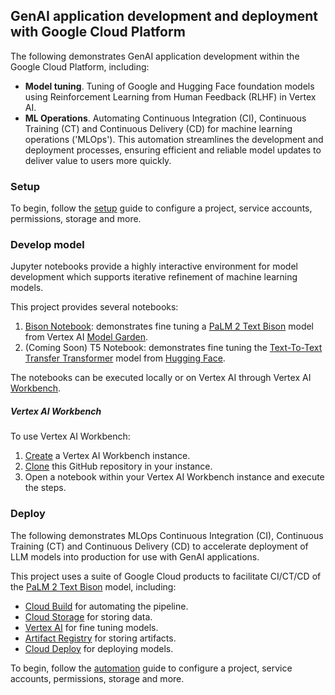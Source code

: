 ## GenAI application development and deployment with Google Cloud Platform

The following demonstrates GenAI application development within the Google Cloud Platform, including:

* **Model tuning**. Tuning of Google and Hugging Face foundation models using Reinforcement Learning from Human Feedback (RLHF) in Vertex AI.
* **ML Operations**. Automating Continuous Integration (CI), Continuous Training (CT) and Continuous Delivery (CD) for machine learning operations ('MLOps'). This automation streamlines the development and deployment processes, ensuring efficient and reliable model updates to deliver value to users more quickly.

### Setup

To begin, follow the [setup](/docs/SETUP.md) guide to configure a project, service accounts, permissions, storage and more.

### Develop model

Jupyter notebooks provide a highly interactive environment for model development which supports iterative refinement of machine learning models.

This project provides several notebooks:
1. [Bison Notebook](text-bison-notebook.ipynb): demonstrates fine tuning a [PaLM 2 Text Bison] model from Vertex AI [Model Garden].
2. (Coming Soon) T5 Notebook: demonstrates fine tuning the [Text-To-Text Transfer Transformer] model from [Hugging Face].

The notebooks can be executed locally or on Vertex AI through Vertex AI [Workbench].

##### Vertex AI Workbench

To use Vertex AI Workbench:

1. [Create][vertex-wb] a Vertex AI Workbench instance.
1. [Clone][vertex-wb-git] this GitHub repository in your instance. 
1. Open a notebook within your Vertex AI Workbench instance and execute the steps.

### Deploy

The following demonstrates MLOps Continuous Integration (CI), Continuous Training (CT) and Continuous Delivery (CD) to accelerate deployment of LLM models into production for use with GenAI applications.

This project uses a suite of Google Cloud products to facilitate CI/CT/CD of the [PaLM 2 Text Bison] model, including:

* [Cloud Build] for automating the pipeline.
* [Cloud Storage] for storing data.
* [Vertex AI] for fine tuning models.
* [Artifact Registry] for storing artifacts.
* [Cloud Deploy] for deploying models. 

To begin, follow the [automation](/docs/automation.md) guide to configure a project, service accounts, permissions, storage and more.

[Model Garden]: https://cloud.google.com/vertex-ai/docs/start/explore-models
[Workbench]: https://cloud.google.com/vertex-ai/docs/workbench/introduction
[Colab Enterprise]: https://cloud.google.com/vertex-ai/docs/colab/create-console-quickstart
[Hugging Face]: https://huggingface.co/
[Text-To-Text Transfer Transformer]: https://huggingface.co/google-t5/t5-small 
[vertex-wb]: https://cloud.google.com/vertex-ai/docs/workbench/instances/create#consol
[vertex-wb-git]: https://cloud.google.com/vertex-ai/docs/workbench/instances/save-to-github#clone-a-repo
[Vertex AI]: https://cloud.google.com/vertex-ai
[Artifact Registry]: https://cloud.google.com/artifact-registry
[Cloud Build]: https://cloud.google.com/build
[Cloud Deploy]: https://cloud.google.com/deploy
[Cloud Storage]: https://cloud.google.com/storage
[PaLM 2 Text Bison]: https://cloud.google.com/vertex-ai/docs/generative-ai/model-reference/text
[GitHub Actions]: https://docs.github.com/en/actions
